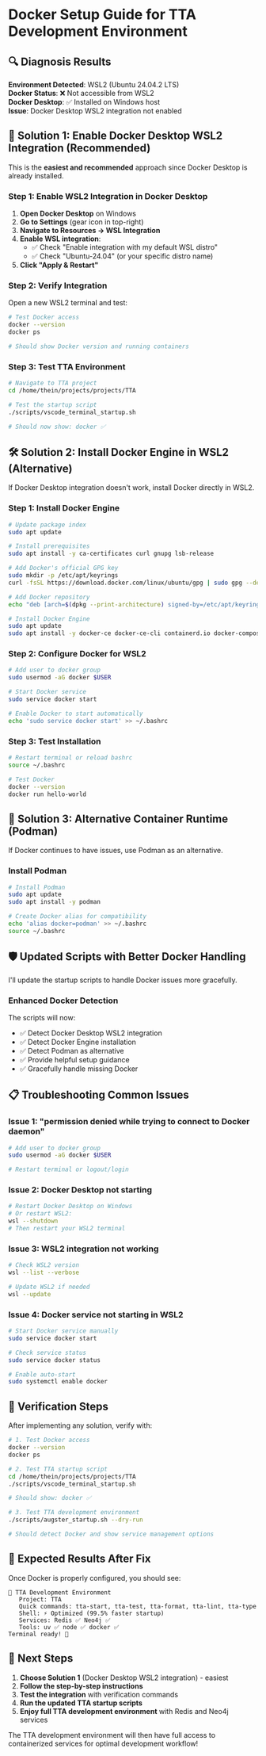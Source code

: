 # Docker Setup Guide for TTA Development Environment

## 🔍 **Diagnosis Results**

**Environment Detected**: WSL2 (Ubuntu 24.04.2 LTS)  
**Docker Status**: ❌ Not accessible from WSL2  
**Docker Desktop**: ✅ Installed on Windows host  
**Issue**: Docker Desktop WSL2 integration not enabled

## 🚀 **Solution 1: Enable Docker Desktop WSL2 Integration (Recommended)**

This is the **easiest and recommended** approach since Docker Desktop is already installed.

### **Step 1: Enable WSL2 Integration in Docker Desktop**

1. **Open Docker Desktop** on Windows
2. **Go to Settings** (gear icon in top-right)
3. **Navigate to Resources → WSL Integration**
4. **Enable WSL integration**:
   - ✅ Check "Enable integration with my default WSL distro"
   - ✅ Check "Ubuntu-24.04" (or your specific distro name)
5. **Click "Apply & Restart"**

### **Step 2: Verify Integration**

Open a new WSL2 terminal and test:
```bash
# Test Docker access
docker --version
docker ps

# Should show Docker version and running containers
```

### **Step 3: Test TTA Environment**
```bash
# Navigate to TTA project
cd /home/thein/projects/projects/TTA

# Test the startup script
./scripts/vscode_terminal_startup.sh

# Should now show: docker ✅
```

## 🛠️ **Solution 2: Install Docker Engine in WSL2 (Alternative)**

If Docker Desktop integration doesn't work, install Docker directly in WSL2.

### **Step 1: Install Docker Engine**
```bash
# Update package index
sudo apt update

# Install prerequisites
sudo apt install -y ca-certificates curl gnupg lsb-release

# Add Docker's official GPG key
sudo mkdir -p /etc/apt/keyrings
curl -fsSL https://download.docker.com/linux/ubuntu/gpg | sudo gpg --dearmor -o /etc/apt/keyrings/docker.gpg

# Add Docker repository
echo "deb [arch=$(dpkg --print-architecture) signed-by=/etc/apt/keyrings/docker.gpg] https://download.docker.com/linux/ubuntu $(lsb_release -cs) stable" | sudo tee /etc/apt/sources.list.d/docker.list > /dev/null

# Install Docker Engine
sudo apt update
sudo apt install -y docker-ce docker-ce-cli containerd.io docker-compose-plugin
```

### **Step 2: Configure Docker for WSL2**
```bash
# Add user to docker group
sudo usermod -aG docker $USER

# Start Docker service
sudo service docker start

# Enable Docker to start automatically
echo 'sudo service docker start' >> ~/.bashrc
```

### **Step 3: Test Installation**
```bash
# Restart terminal or reload bashrc
source ~/.bashrc

# Test Docker
docker --version
docker run hello-world
```

## 🔧 **Solution 3: Alternative Container Runtime (Podman)**

If Docker continues to have issues, use Podman as an alternative.

### **Install Podman**
```bash
# Install Podman
sudo apt update
sudo apt install -y podman

# Create Docker alias for compatibility
echo 'alias docker=podman' >> ~/.bashrc
source ~/.bashrc
```

## 🛡️ **Updated Scripts with Better Docker Handling**

I'll update the startup scripts to handle Docker issues more gracefully.

### **Enhanced Docker Detection**
The scripts will now:
- ✅ Detect Docker Desktop WSL2 integration
- ✅ Detect Docker Engine installation
- ✅ Detect Podman as alternative
- ✅ Provide helpful setup guidance
- ✅ Gracefully handle missing Docker

## 📋 **Troubleshooting Common Issues**

### **Issue 1: "permission denied while trying to connect to Docker daemon"**
```bash
# Add user to docker group
sudo usermod -aG docker $USER

# Restart terminal or logout/login
```

### **Issue 2: Docker Desktop not starting**
```bash
# Restart Docker Desktop on Windows
# Or restart WSL2:
wsl --shutdown
# Then restart your WSL2 terminal
```

### **Issue 3: WSL2 integration not working**
```bash
# Check WSL2 version
wsl --list --verbose

# Update WSL2 if needed
wsl --update
```

### **Issue 4: Docker service not starting in WSL2**
```bash
# Start Docker service manually
sudo service docker start

# Check service status
sudo service docker status

# Enable auto-start
sudo systemctl enable docker
```

## 🎯 **Verification Steps**

After implementing any solution, verify with:

```bash
# 1. Test Docker access
docker --version
docker ps

# 2. Test TTA startup script
cd /home/thein/projects/projects/TTA
./scripts/vscode_terminal_startup.sh

# Should show: docker ✅

# 3. Test TTA development environment
./scripts/augster_startup.sh --dry-run

# Should detect Docker and show service management options
```

## 🚀 **Expected Results After Fix**

Once Docker is properly configured, you should see:

```
🚀 TTA Development Environment
   Project: TTA
   Quick commands: tta-start, tta-test, tta-format, tta-lint, tta-type
   Shell: ⚡ Optimized (99.5% faster startup)
   Services: Redis ✅ Neo4j ✅
   Tools: uv ✅ node ✅ docker ✅
Terminal ready! 🎯
```

## 📝 **Next Steps**

1. **Choose Solution 1** (Docker Desktop WSL2 integration) - easiest
2. **Follow the step-by-step instructions**
3. **Test the integration** with verification commands
4. **Run the updated TTA startup scripts**
5. **Enjoy full TTA development environment** with Redis and Neo4j services

The TTA development environment will then have full access to containerized services for optimal development workflow!
